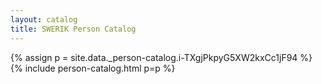 ```yaml
---
layout: catalog
title: SWERIK Person Catalog
---
```

{% assign p = site.data._person-catalog.i-TXgjPkpyG5XW2kxCc1jF94 %}
{% include person-catalog.html p=p %}

